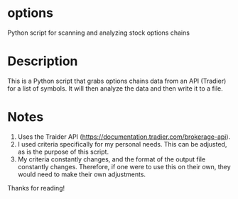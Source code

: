 # options
Python script for scanning and analyzing stock options chains

# Description
This is a Python script that grabs options chains data from an API (Tradier) for a list of symbols. 
It will then analyze the data and then write it to a file.

# Notes
1. Uses the Traider API (https://documentation.tradier.com/brokerage-api).
1. I used criteria specifically for my personal needs. This can be adjusted, as is the purpose of this script.
1. My criteria constantly changes, and the format of the output file constantly changes. Therefore, if one were to use this on their own, they would need to make their own adjustments.

Thanks for reading!

